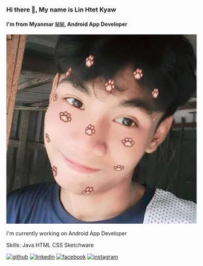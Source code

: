 ### Hi there 👋, My name is Lin Htet Kyaw
#### I'm from Myanmar 🇲🇲, Android App Developer
![I'm from Myanmar 🇲🇲, Android App Developer](https://raw.githubusercontent.com/linhtetkyaw079/Lin_Htet_Kyaw/Flutter/FB_IMG_1686266942575.jpg)

I'm currently working on Android App Developer

Skills: 
Java 
HTML 
CSS 
Sketchware




[<img src='https://cdn.jsdelivr.net/npm/simple-icons@3.0.1/icons/github.svg' alt='github' height='40'>](https://github.com/linhtetkyaw079)  [<img src='https://cdn.jsdelivr.net/npm/simple-icons@3.0.1/icons/linkedin.svg' alt='linkedin' height='40'>](https://www.linkedin.com/in/linhtetkyaw079/)  [<img src='https://cdn.jsdelivr.net/npm/simple-icons@3.0.1/icons/facebook.svg' alt='facebook' height='40'>](https://www.facebook.com/https://m.me/LinuxLXGG)  [<img src='https://cdn.jsdelivr.net/npm/simple-icons@3.0.1/icons/instagram.svg' alt='instagram' height='40'>](https://www.instagram.com/https://m.me/LinuxLXGG/)  



